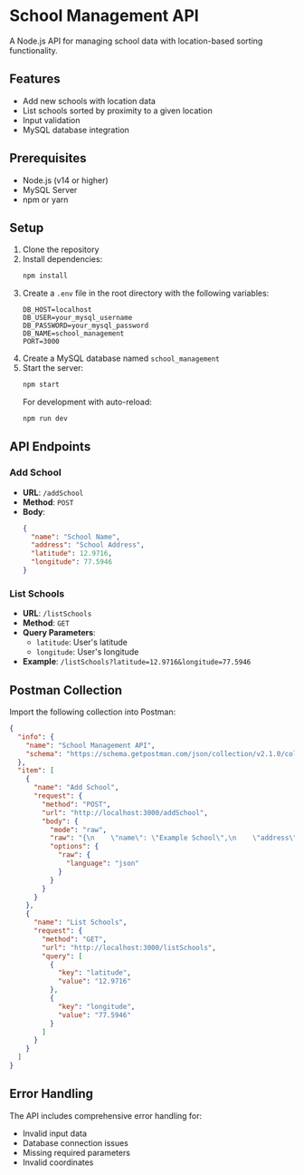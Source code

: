 # School Management API

A Node.js API for managing school data with location-based sorting functionality.

## Features

- Add new schools with location data
- List schools sorted by proximity to a given location
- Input validation
- MySQL database integration

## Prerequisites

- Node.js (v14 or higher)
- MySQL Server
- npm or yarn

## Setup

1. Clone the repository
2. Install dependencies:
   ```bash
   npm install
   ```
3. Create a `.env` file in the root directory with the following variables:
   ```
   DB_HOST=localhost
   DB_USER=your_mysql_username
   DB_PASSWORD=your_mysql_password
   DB_NAME=school_management
   PORT=3000
   ```
4. Create a MySQL database named `school_management`
5. Start the server:
   ```bash
   npm start
   ```
   For development with auto-reload:
   ```bash
   npm run dev
   ```

## API Endpoints

### Add School
- **URL**: `/addSchool`
- **Method**: `POST`
- **Body**:
  ```json
  {
    "name": "School Name",
    "address": "School Address",
    "latitude": 12.9716,
    "longitude": 77.5946
  }
  ```

### List Schools
- **URL**: `/listSchools`
- **Method**: `GET`
- **Query Parameters**:
  - `latitude`: User's latitude
  - `longitude`: User's longitude
- **Example**: `/listSchools?latitude=12.9716&longitude=77.5946`

## Postman Collection

Import the following collection into Postman:

```json
{
  "info": {
    "name": "School Management API",
    "schema": "https://schema.getpostman.com/json/collection/v2.1.0/collection.json"
  },
  "item": [
    {
      "name": "Add School",
      "request": {
        "method": "POST",
        "url": "http://localhost:3000/addSchool",
        "body": {
          "mode": "raw",
          "raw": "{\n    \"name\": \"Example School\",\n    \"address\": \"123 School Street\",\n    \"latitude\": 12.9716,\n    \"longitude\": 77.5946\n}",
          "options": {
            "raw": {
              "language": "json"
            }
          }
        }
      }
    },
    {
      "name": "List Schools",
      "request": {
        "method": "GET",
        "url": "http://localhost:3000/listSchools",
        "query": [
          {
            "key": "latitude",
            "value": "12.9716"
          },
          {
            "key": "longitude",
            "value": "77.5946"
          }
        ]
      }
    }
  ]
}
```

## Error Handling

The API includes comprehensive error handling for:
- Invalid input data
- Database connection issues
- Missing required parameters
- Invalid coordinates
